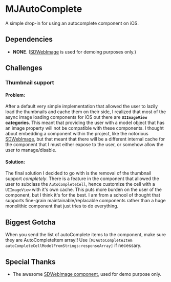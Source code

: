 # MJAutoComplete

A simple drop-in for using an autocomplete component on iOS.

## Dependencies

+ **NONE**. ([SDWebImage](https://github.com/rs/SDWebImage) is used for demoing purposes only.)

## Challenges

### Thumbnail support

#### Problem:

After a default very simple implementation that allowed the user to lazily load the thumbnails and cache them on their side, I realized that most of the async image loading components for iOS out there are **`UIImageView` categories**. This meant that providing the user with a model object that has an image property will not be compatible with these components. I thought about embedding a component within the project, like the notorious [SDWebImage](https://github.com/rs/SDWebImage), but that meant that there will be a different internal cache for the component that I must either expose to the user, or somehow allow the user to manage/disable.

#### Solution:

The final solution I decided to go with is the removal of the thumbnail support *completely*. There is a feature in the component that allowed the user to subclass the `AutoCompleteCell`, hence customize the cell with a `UIImageView` with it's own cache. This puts more burden on the user of the component, but I think it's for the best. I am from a school of thought that supports fine-grain maintainable/replacable components rather than a huge monolithic component that just tries to do everything.

## Biggest Gotcha

When you send the list of autoComplete items to the component, make sure they are AutoCompleteItem array!! Use `[MJAutoCompleteItem autoCompleteCellModelFromStrings:responseArray]` if necessary.

## Special Thanks

+ The awesome [SDWebImage component](https://github.com/rs/SDWebImage), used for demo purpose only.
